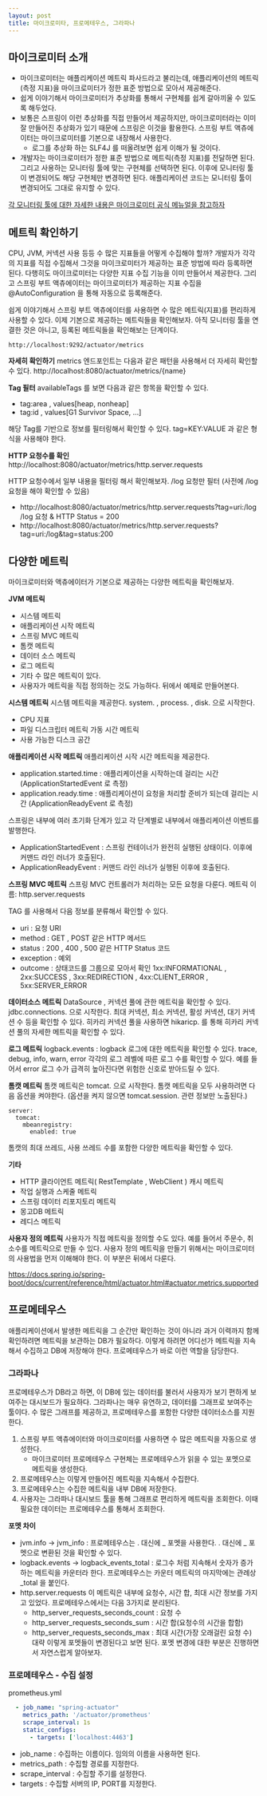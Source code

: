 ```yaml
---
layout: post
title: 마이크로미타, 프로메테우스, 그라파나
---
```


## 마이크로미터 소개
- 마이크로미터는 애플리케이션 메트릭 파사드라고 불리는데, 애플리케이션의 메트릭(측정 지표)을 마이크로미터가 정한 표준 방법으로 모아서 제공해준다.
- 쉽게 이야기해서 마이크로미터가 추상화를 통해서 구현체를 쉽게 갈아끼울 수 있도록 해두었다.
- 보통은 스프링이 이런 추상화를 직접 만들어서 제공하지만, 마이크로미터라는 이미 잘 만들어진 추상화가 있기 때문에 스프링은 이것을 활용한다. 스프링 부트 액츄에이터는 마이크로미터를 기본으로 내장해서 사용한다.
  - 로그를 추상화 하는 SLF4J 를 떠올려보면 쉽게 이해가 될 것이다.
- 개발자는 마이크로미터가 정한 표준 방법으로 메트릭(측정 지표)를 전달하면 된다. 그리고 사용하는 모니터링 툴에 맞는 구현체를 선택하면 된다. 이후에 모니터링 툴이 변경되어도 해당 구현체만 변경하면 된다. 애플리케이션 코드는 모니터링 툴이 변경되어도 그대로 유지할 수 있다.

[각 모니터링 툴에 대한 자세한 내용은 마이크로미터 공식 메뉴얼을 참고하자](https://micrometer.io/docs)


## 메트릭 확인하기
CPU, JVM, 커넥션 사용 등등 수 많은 지표들을 어떻게 수집해야 할까?
개발자가 각각의 지표를 직접 수집해서 그것을 마이크로미터가 제공하는 표준 방법에 따라 등록하면 된다. 다행히도 마이크로미터는 다양한 지표 수집 기능을 이미 만들어서 제공한다.
그리고 스프링 부트 액츄에이터는 마이크로미터가 제공하는 지표 수집을 @AutoConfiguration 을 통해 자동으로 등록해준다.

쉽게 이야기해서 스프링 부트 액츄에이터를 사용하면 수 많은 메트릭(지표)를 편리하게 사용할 수 있다. 이제 기본으로 제공하는 메트릭들을 확인해보자.
아직 모니터링 툴을 연결한 것은 아니고, 등록된 메트릭들을 확인해보는 단계이다.

~~~
http://localhost:9292/actuator/metrics
~~~

**자세히 확인하기**
metrics 엔드포인트는 다음과 같은 패턴을 사용해서 더 자세히 확인할 수 있다. http://localhost:8080/actuator/metrics/{name}

**Tag 필터**
availableTags 를 보면 다음과 같은 항목을 확인할 수 있다.
- tag:area , values[heap, nonheap]
- tag:id , values[G1 Survivor Space, ...]

해당 Tag를 기반으로 정보를 필터링해서 확인할 수 있다. tag=KEY:VALUE 과 같은 형식을 사용해야 한다.


**HTTP 요청수를 확인**
http://localhost:8080/actuator/metrics/http.server.requests   

HTTP 요청수에서 일부 내용을 필터링 해서 확인해보자. /log 요청만 필터 (사전에 /log 요청을 해야 확인할 수 있음)   
- http://localhost:8080/actuator/metrics/http.server.requests?tag=uri:/log
/log 요청 & HTTP Status = 200
- http://localhost:8080/actuator/metrics/http.server.requests?tag=uri:/log&tag=status:200


## 다양한 메트릭
마이크로미터와 액츄에이터가 기본으로 제공하는 다양한 메트릭을 확인해보자.

**JVM 메트릭**
- 시스템 메트릭
- 애플리케이션 시작 메트릭
- 스프링 MVC 메트릭
- 톰캣 메트릭
- 데이터 소스 메트릭
- 로그 메트릭
- 기타 수 많은 메트릭이 있다.
- 사용자가 메트릭을 직접 정의하는 것도 가능하다. 뒤에서 예제로 만들어본다.

**시스템 메트릭**
시스템 메트릭을 제공한다. system. , process. , disk. 으로 시작한다.
- CPU 지표
- 파일 디스크립터 메트릭 가동 시간 메트릭
- 사용 가능한 디스크 공간

**애플리케이션 시작 메트릭**
애플리케이션 시작 시간 메트릭을 제공한다.

- application.started.time : 애플리케이션을 시작하는데 걸리는 시간 (ApplicationStartedEvent 로 측정)
- application.ready.time : 애플리케이션이 요청을 처리할 준비가 되는데 걸리는 시간 (ApplicationReadyEvent 로 측정)

스프링은 내부에 여러 초기화 단계가 있고 각 단계별로 내부에서 애플리케이션 이벤트를 발행한다. 
- ApplicationStartedEvent : 스프링 컨테이너가 완전히 실행된 상태이다. 이후에 커맨드 라인 러너가 호출된다.
- ApplicationReadyEvent : 커맨드 라인 러너가 실행된 이후에 호출된다.

**스프링 MVC 메트릭**
스프링 MVC 컨트롤러가 처리하는 모든 요청을 다룬다. 메트릭 이름: http.server.requests

TAG 를 사용해서 다음 정보를 분류해서 확인할 수 있다.
- uri : 요청 URI
- method : GET , POST 같은 HTTP 메서드
- status : 200 , 400 , 500 같은 HTTP Status 코드
- exception : 예외
- outcome : 상태코드를 그룹으로 모아서 확인 1xx:INFORMATIONAL , 2xx:SUCCESS , 3xx:REDIRECTION , 4xx:CLIENT_ERROR , 5xx:SERVER_ERROR

**데이터소스 메트릭**
DataSource , 커넥션 풀에 관한 메트릭을 확인할 수 있다. jdbc.connections. 으로 시작한다.
최대 커넥션, 최소 커넥션, 활성 커넥션, 대기 커넥션 수 등을 확인할 수 있다.
히카리 커넥션 풀을 사용하면 hikaricp. 를 통해 히카리 커넥션 풀의 자세한 메트릭을 확인할 수 있다.

**로그 메트릭**
logback.events : logback 로그에 대한 메트릭을 확인할 수 있다.
trace, debug, info, warn, error 각각의 로그 레벨에 따른 로그 수를 확인할 수 있다. 예를 들어서 error 로그 수가 급격히 높아진다면 위험한 신호로 받아드릴 수 있다.

**톰캣 메트릭**
톰캣 메트릭은 tomcat. 으로 시작한다.
톰캣 메트릭을 모두 사용하려면 다음 옵션을 켜야한다. (옵션을 켜지 않으면 tomcat.session. 관련 정보만 노출된다.)

~~~
server:
  tomcat:
    mbeanregistry:
      enabled: true
~~~
톰캣의 최대 쓰레드, 사용 쓰레드 수를 포함한 다양한 메트릭을 확인할 수 있다.

**기타**
- HTTP 클라이언트 메트릭( RestTemplate , WebClient ) 캐시 메트릭
- 작업 실행과 스케줄 메트릭
- 스프링 데이터 리포지토리 메트릭
- 몽고DB 메트릭
- 레디스 메트릭

**사용자 정의 메트릭**
사용자가 직접 메트릭을 정의할 수도 있다. 예를 들어서 주문수, 취소수를 메트릭으로 만들 수 있다.
사용자 정의 메트릭을 만들기 위해서는 마이크로미터의 사용법을 먼저 이해해야 한다. 이 부분은 뒤에서 다룬다.

https://docs.spring.io/spring-boot/docs/current/reference/html/actuator.html#actuator.metrics.supported


## 프로메테우스
애플리케이션에서 발생한 메트릭을 그 순간만 확인하는 것이 아니라 과거 이력까지 함께 확인하려면 메트릭을 보관하는 DB가 필요하다. 
이렇게 하려면 어디선가 메트릭을 지속해서 수집하고 DB에 저장해야 한다. 프로메테우스가 바로 이런 역할을 담당한다.

### 그라파나
프로메테우스가 DB라고 하면, 이 DB에 있는 데이터를 불러서 사용자가 보기 편하게 보여주는 대시보드가 필요하다. 
그라파나는 매우 유연하고, 데이터를 그래프로 보여주는 툴이다. 수 많은 그래프를 제공하고, 프로메테우스를 포함한 다양한 데이터소스를 지원한다.

1. 스프링 부트 액츄에이터와 마이크로미터를 사용하면 수 많은 메트릭을 자동으로 생성한다. 
   - 마이크로미터 프로메테우스 구현체는 프로메테우스가 읽을 수 있는 포멧으로 메트릭을 생성한다.
2. 프로메테우스는 이렇게 만들어진 메트릭을 지속해서 수집한다.
3. 프로메테우스는 수집한 메트릭을 내부 DB에 저장한다.
4. 사용자는 그라파나 대시보드 툴을 통해 그래프로 편리하게 메트릭을 조회한다. 이때 필요한 데이터는 프로메테우스를 통해서 조회한다.


**포멧 차이**
- jvm.info -> jvm_info : 프로메테우스는 . 대신에 _ 포멧을 사용한다. . 대신에 _ 포멧으로 변환된 것을 확인할 수 있다.
- logback.events -> logback_events_total : 로그수 처럼 지속해서 숫자가 증가하는 메트릭을 카운터라 한다. 프로메테우스는 카운터 메트릭의 마지막에는 관례상 _total 을 붙인다.
- http.server.requests 이 메트릭은 내부에 요청수, 시간 합, 최대 시간 정보를 가지고 있었다. 프로메테우스에서는 다음 3가지로 분리된다.
  - http_server_requests_seconds_count : 요청 수 
  - http_server_requests_seconds_sum : 시간 합(요청수의 시간을 합함) 
  - http_server_requests_seconds_max : 최대 시간(가장 오래걸린 요청 수)
대략 이렇게 포멧들이 변경된다고 보면 된다. 포멧 변경에 대한 부분은 진행하면서 자연스럽게 알아보자.

### 프로메테우스 - 수집 설정
prometheus.yml
~~~yml
  - job_name: "spring-actuator"
    metrics_path: '/actuator/prometheus'
    scrape_interval: 1s
    static_configs:
      - targets: ['localhost:4463']
~~~

- job_name : 수집하는 이름이다. 임의의 이름을 사용하면 된다. 
- metrics_path : 수집할 경로를 지정한다.
- scrape_interval : 수집할 주기를 설정한다.
- targets : 수집할 서버의 IP, PORT를 지정한다.

